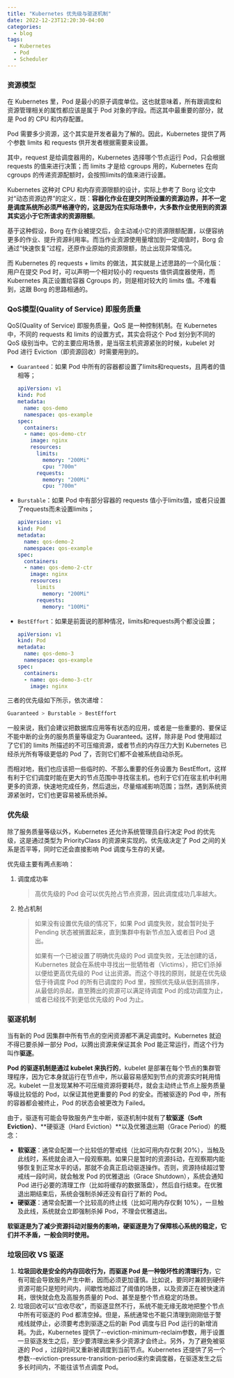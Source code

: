 ```yaml
---
title: "Kubernetes 优先级与驱逐机制"
date: 2022-12-23T12:20:30-04:00
categories:
  - blog
tags:
  - Kubernetes
  - Pod
  - Scheduler
---
```


### 资源模型

在 Kubernetes 里，Pod 是最小的原子调度单位。这也就意味着，所有跟调度和资源管理相关的属性都应该是属于 Pod 对象的字段。而这其中最重要的部分，就是 Pod 的 CPU 和内存配置。

Pod 需要多少资源，这个其实是开发者最为了解的。因此，Kubernetes 提供了两个参数 limits 和 requests 供开发者根据需要来设置。

其中，request 是给调度器用的，Kubernetes 选择哪个节点运行 Pod，只会根据 requests 的值来进行决策；而 limits 才是给 cgroups 用的，Kubernetes 在向 cgroups 的传递资源配额时，会按照limits的值来进行设置。

Kubernetes 这种对 CPU 和内存资源限额的设计，实际上参考了 Borg 论文中对“动态资源边界”的定义，既：**容器化作业在提交时所设置的资源边界，并不一定是调度系统所必须严格遵守的，这是因为在实际场景中，大多数作业使用到的资源其实远小于它所请求的资源限额**。

基于这种假设，Borg 在作业被提交后，会主动减小它的资源限额配置，以便容纳更多的作业、提升资源利用率。而当作业资源使用量增加到一定阈值时，Borg 会通过“快速恢复”过程，还原作业原始的资源限额，防止出现异常情况。

而 Kubernetes 的 requests + limits 的做法，其实就是上述思路的一个简化版：用户在提交 Pod 时，可以声明一个相对较小的 requests 值供调度器使用，而 Kubernetes 真正设置给容器 Cgroups 的，则是相对较大的 limits 值。不难看到，这跟 Borg 的思路相通的。



### QoS模型(Quality of Service) 即服务质量

QoS(Quality of Service) 即服务质量，QoS 是一种控制机制。在 Kubernetes 中，不同的 requests 和 limits 的设置方式，其实会将这个 Pod 划分到不同的 QoS 级别当中。它的主要应用场景，是当宿主机资源紧张的时候，kubelet 对 Pod 进行 Eviction（即资源回收）时需要用到的。



- `Guaranteed`：如果 Pod 中所有的容器都设置了limits和requests，且两者的值相等；

  ```yaml
  apiVersion: v1
  kind: Pod
  metadata:
    name: qos-demo
    namespace: qos-example
  spec:
    containers:
    - name: qos-demo-ctr
      image: nginx
      resources:
        limits:
          memory: "200Mi"
          cpu: "700m"
        requests:
          memory: "200Mi"
          cpu: "700m"
  ```

  

- `Burstable`：如果 Pod 中有部分容器的 requests 值小于limits值，或者只设置了requests而未设置limits；

  ```yaml
  apiVersion: v1
  kind: Pod
  metadata:
    name: qos-demo-2
    namespace: qos-example
  spec:
    containers:
    - name: qos-demo-2-ctr
      image: nginx
      resources:
        limits
          memory: "200Mi"
        requests:
          memory: "100Mi"
  ```

  

- `BestEffort`：如果是前面说的那种情况，limits和requests两个都没设置；

  ```yaml
  apiVersion: v1
  kind: Pod
  metadata:
    name: qos-demo-3
    namespace: qos-example
  spec:
    containers:
    - name: qos-demo-3-ctr
      image: nginx
  ```

  

三者的优先级如下所示，依次递增：

```go
Guaranteed > Burstable > BestEffort
```

一般来说，我们会建议把数据库应用等有状态的应用，或者是一些重要的、要保证不能中断的业务的服务质量等级定为 Guaranteed。这样，除非是 Pod 使用超过了它们的 limits 所描述的不可压缩资源，或者节点的内存压力大到 Kubernetes 已经杀光所有等级更低的 Pod 了，否则它们都不会被系统自动杀死。

而相对地，我们也应该把一些临时的、不那么重要的任务设置为 BestEffort，这样有利于它们调度时能在更大的节点范围中寻找宿主机，也利于它们在宿主机中利用更多的资源，快速地完成任务，然后退出，尽量缩减影响范围；当然，遇到系统资源紧张时，它们也更容易被系统杀掉。



### 优先级

除了服务质量等级以外，Kubernetes 还允许系统管理员自行决定 Pod 的优先级，这是通过类型为 PriorityClass 的资源来实现的。优先级决定了 Pod 之间的关系是否平等，同时它还会直接影响 Pod 调度与生存的关键。

优先级主要有两点影响：

1. 调度成功率

   > 高优先级的 Pod 会可以优先抢占节点资源，因此调度成功几率越大。

2. 抢占机制

   > 如果没有设置优先级的情况下，如果 Pod 调度失败，就会暂时处于 Pending 状态被搁置起来，直到集群中有新节点加入或者旧 Pod 退出。
   >
   > 如果有一个已被设置了明确优先级的 Pod 调度失败，无法创建的话，Kubernetes 就会在系统中寻找出一批牺牲者（Victims），把它们杀掉以便给更高优先级的 Pod 让出资源。而这个寻找的原则，就是在优先级低于待调度 Pod 的所有已调度的 Pod 里，按照优先级从低到高排序，从最低的杀起，直至腾出的资源可以满足待调度 Pod 的成功调度为止，或者已经找不到更低优先级的 Pod 为止。



### 驱逐机制

当有新的 Pod 因集群中所有节点的空闲资源都不满足调度时。Kubernetes 就迫不得已要杀掉一部分 Pod，以腾出资源来保证其余 Pod 能正常运行，而这个行为叫作**驱逐**。

**Pod 的驱逐机制是通过 kubelet 来执行的**，kubelet 是部署在每个节点的集群管理程序，因为它本身就运行在节点中，所以最容易感知到节点的资源实时耗用情况。kubelet 一旦发现某种不可压缩资源将要耗尽，就会主动终止节点上服务质量等级比较低的 Pod，以保证其他更重要的 Pod 的安全。而被驱逐的 Pod 中，所有的容器都会被终止，Pod 的状态会被更改为 Failed。

由于，驱逐有可能会导致服务产生中断，驱逐机制中就有了**软驱逐（Soft Eviction）**、**硬驱逐（Hard Eviction）**以及优雅退出期（Grace Period）的概念：

- **软驱逐**：通常会配置一个比较低的警戒线（比如可用内存仅剩 20%），当触及此线时，系统就会进入一段观察期。如果只是暂时的资源抖动，在观察期内能够恢复到正常水平的话，那就不会真正启动驱逐操作。否则，资源持续超过警戒线一段时间，就会触发 Pod 的优雅退出（Grace Shutdown），系统会通知 Pod 进行必要的清理工作（比如将缓存的数据落盘），然后自行结束。在优雅退出期结束后，系统会强制杀掉还没有自行了断的 Pod。
- **硬驱逐**：通常会配置一个比较高的终止线（比如可用内存仅剩 10%），一旦触及此线，系统就会立即强制杀掉 Pod，不理会优雅退出。

**软驱逐是为了减少资源抖动对服务的影响，硬驱逐是为了保障核心系统的稳定，它们并不矛盾，一般会同时使用。**



### 垃圾回收 VS 驱逐

1. **垃圾回收是安全的内存回收行为，而驱逐 Pod 是一种毁坏性的清理行为**，它有可能会导致服务产生中断，因而必须更加谨慎。比如说，要同时兼顾到硬件资源可能只是短时间内，间歇性地超过了阈值的场景，以及资源正在被快速消耗，很快就会危及高服务质量的 Pod、甚至是整个节点稳定的场景。
2. 垃圾回收可以“应收尽收”，而驱逐显然不行，系统不能无缘无故地把整个节点中所有可驱逐的 Pod 都清空掉。但是，系统通常也不能只清理到刚刚低于警戒线就停止，必须要考虑到驱逐之后的新 Pod 调度与旧 Pod 运行的新增消耗。为此，Kubernetes 提供了--eviction-minimum-reclaim参数，用于设置一旦驱逐发生之后，至少要清理出来多少资源才会终止。另外，为了避免被驱逐的 Pod ，过段时间又重新被调度到当前节点。Kubernetes 还提供了另一个参数--eviction-pressure-transition-period来约束调度器，在驱逐发生之后多长时间内，不能往该节点调度 Pod。